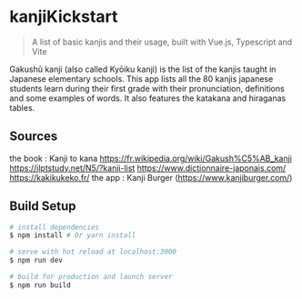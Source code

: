 # kanjiKickstart

> A list of basic kanjis and their usage, built with Vue.js, Typescript and Vite

Gakushû kanji (also called Kyōiku kanji) is the list of the kanjis taught in Japanese elementary schools. This app lists all the 80 kanjis japanese students learn during their first grade with their pronunciation, definitions and some examples of words. It also features the katakana and hiraganas tables.


## Sources

the book : Kanji to kana
https://fr.wikipedia.org/wiki/Gakush%C5%AB_kanji
https://jlptstudy.net/N5/?kanji-list
https://www.dictionnaire-japonais.com/
https://kakikukeko.fr/
the app : Kanji Burger (https://www.kanjiburger.com/)


## Build Setup

``` bash
# install dependencies
$ npm install # Or yarn install

# serve with hot reload at localhost:3000
$ npm run dev

# build for production and launch server
$ npm run build
```
